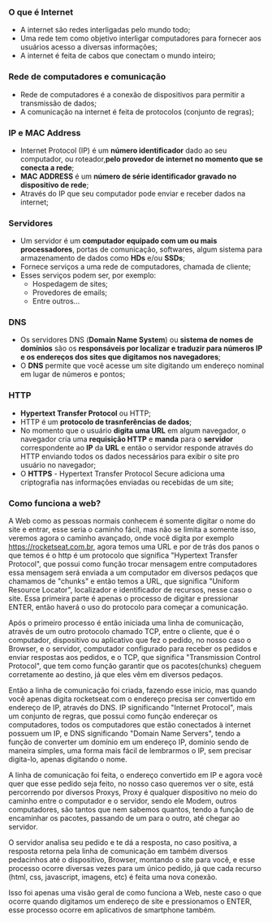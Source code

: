 ### O que é Internet

- A internet são redes interligadas pelo mundo todo;
- Uma rede tem como objetivo interligar computadores para fornecer aos usuários acesso a diversas informações;
- A internet é feita de cabos que conectam o mundo inteiro;

### Rede de computadores e comunicação

- Rede de computadores é a conexão de dispositivos para permitir a transmissão de dados;
- A comunicação na internet é feita de protocolos (conjunto de regras);

### IP e MAC Address

- Internet Protocol (IP) é um **número identificador** dado ao seu computador, ou roteador,**pelo provedor de internet no momento que se conecta a rede**;
- **MAC ADDRESS** é um **número de série identificador gravado no dispositivo de rede**;
- Através do IP que seu computador pode enviar e receber dados na internet;

### Servidores

- Um servidor é um **computador equipado com um ou mais processadores**, portas de comunicação, softwares, algum sistema para armazenamento de dados como **HDs** e/ou **SSDs**;
- Fornece serviços a uma rede de computadores, chamada de cliente;
- Esses serviços podem ser, por exemplo:
  - Hospedagem de sites;
  - Provedores de emails;
  - Entre outros...

### DNS

- Os servidores DNS (**Domain Name System**) ou **sistema de nomes de domínios** são os **responsáveis por localizar e traduzir para números IP e os endereços dos sites que digitamos nos navegadores**;
- O **DNS** permite que você acesse um site digitando um endereço nominal em lugar de números e pontos;

### HTTP

- **Hypertext Transfer Protocol** ou HTTP;
- HTTP é um **protocolo de trasnferências de dados**;
- No momento que o usuário **digita uma URL** em algum navegador, o navegador cria uma **requisição HTTP** e **manda** para o **servidor** correspondente ao **IP** da **URL** e então o servidor responde através do HTTP enviando todos os dados necessários para exibir o site pro usuário no navegador;
- O **HTTPS** - Hypertext Transfer Protocol Secure adiciona uma criptografia nas informações enviadas ou recebidas de um site;

### Como funciona a web?

A Web como as pessoas normais conhecem é somente digitar o nome do site e entrar, esse seria o caminho fácil, mas não se limita a somente isso, veremos agora o caminho avançado, onde você digita por exemplo https://rocketseat.com.br, agora temos uma URL e por de trás dos panos o que temos é o http é um protocolo que significa "Hypertext Transfer Protocol", que possui como função trocar mensagem entre computadores essa mensagem será enviada a um computador em diversos pedaços que chamamos de "chunks" e então temos a URL, que significa "Uniform Resource Locator", localizador e identificador de recursos, nesse caso o site. Essa primeira parte é apenas o processo de digitar e pressionar ENTER, então haverá o uso do protocolo para começar a comunicação.

Após o primeiro processo é então iniciada uma linha de comunicação, através de um outro protocolo chamado TCP, entre o cliente, que é o computador, dispositivo ou aplicativo que fez o pedido, no nosso caso o Browser, e o servidor, computador configurado para receber os pedidos e enviar respostas aos pedidos, e o TCP, que significa "Transmission Control Protocol", que tem como função garantir que os pacotes(chunks) cheguem corretamente ao destino, já que eles vêm em diversos pedaços.

Então a linha de comunicação foi criada, fazendo esse inicio, mas quando você apenas digita rocketseat.com o endereço precisa ser convertido em endereço de IP, através do DNS. IP significando "Internet Protocol", mais um conjunto de regras, que possui como função endereçar os computadores, todos os computadores que estão conectados à internet possuem um IP, e DNS significando "Domain Name Servers", tendo a função de converter um domínio em um endereço IP, domínio sendo de maneira simples, uma forma mais fácil de lembrarmos o IP, sem precisar digita-lo, apenas digitando o nome.

A linha de comunicação foi feita, o endereço convertido em IP e agora você quer que esse pedido seja feito, no nosso caso queremos ver o site, está percorrendo por diversos Proxys, Proxy é qualquer dispositivo no meio do caminho entre o computador e o servidor, sendo ele Modem, outros computadores, são tantos que nem sabemos quantos, tendo a função de encaminhar os pacotes, passando de um para o outro, até chegar ao servidor.

O servidor analisa seu pedido e te dá a resposta, no caso positiva, a resposta retorna pela linha de comunicação em também diversos pedacinhos até o dispositivo, Browser, montando o site para você, e esse processo ocorre diversas vezes para um único pedido, já que cada recurso (html, css, javascript, imagens, etc) é feita uma nova conexão.

Isso foi apenas uma visão geral de como funciona a Web, neste caso o que ocorre quando digitamos um endereço de site e pressionamos o ENTER, esse processo ocorre em aplicativos de smartphone também.
